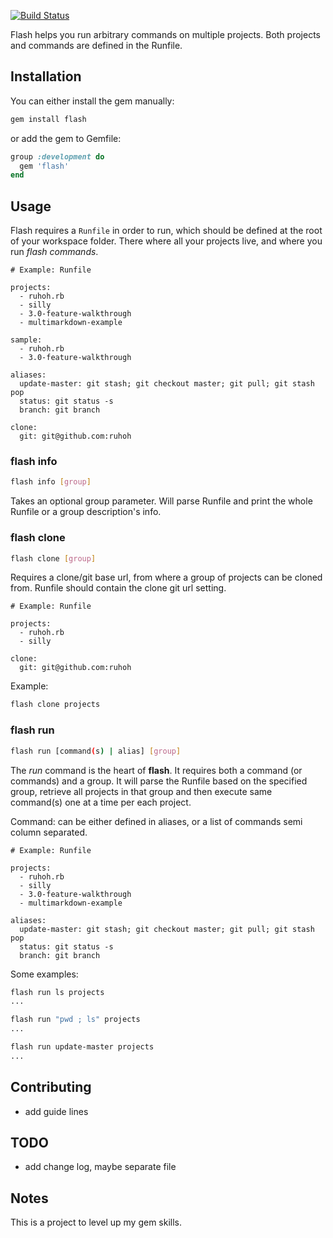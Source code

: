[![Build Status](https://travis-ci.org/colmarius/flash.svg?branch=0.1.0)](https://travis-ci.org/colmarius/flash)

Flash helps you run arbitrary commands on multiple projects. Both projects and commands are defined in the Runfile.

## Installation

You can either install the gem manually:

```bash
gem install flash
```

or add the gem to Gemfile:

```ruby
group :development do
  gem 'flash'
end
```

## Usage

Flash requires a `Runfile` in order to run, which should be defined at the root of your workspace folder. There where all your projects live, and where you run _flash commands_.

```
# Example: Runfile

projects:
  - ruhoh.rb
  - silly
  - 3.0-feature-walkthrough
  - multimarkdown-example

sample:
  - ruhoh.rb
  - 3.0-feature-walkthrough

aliases:
  update-master: git stash; git checkout master; git pull; git stash pop
  status: git status -s
  branch: git branch

clone:
  git: git@github.com:ruhoh
```

### flash info

```bash
flash info [group]
```

Takes an optional group parameter. Will parse Runfile and print the whole Runfile or a group description's info.

### flash clone

```bash
flash clone [group]
```

Requires a clone/git base url, from where a group of projects can be cloned from. Runfile should contain the clone git url setting.

```
# Example: Runfile

projects:
  - ruhoh.rb
  - silly

clone:
  git: git@github.com:ruhoh
```

Example:

```bash
flash clone projects
```

### flash run

```bash
flash run [command(s) | alias] [group]
```

The _run_ command is the heart of __flash__. It requires both a command (or commands) and a group. It will parse the Runfile based on the specified group, retrieve all projects in that group and then execute same command(s) one at a time per each project.


Command: can be either defined in aliases, or a list of commands semi column separated.

```
# Example: Runfile

projects:
  - ruhoh.rb
  - silly
  - 3.0-feature-walkthrough
  - multimarkdown-example

aliases:
  update-master: git stash; git checkout master; git pull; git stash pop
  status: git status -s
  branch: git branch
```


Some examples:

```bash
flash run ls projects
...

flash run "pwd ; ls" projects
...

flash run update-master projects
...
```

## Contributing

- add guide lines

## TODO

- add change log, maybe separate file

## Notes

This is a project to level up my gem skills.
